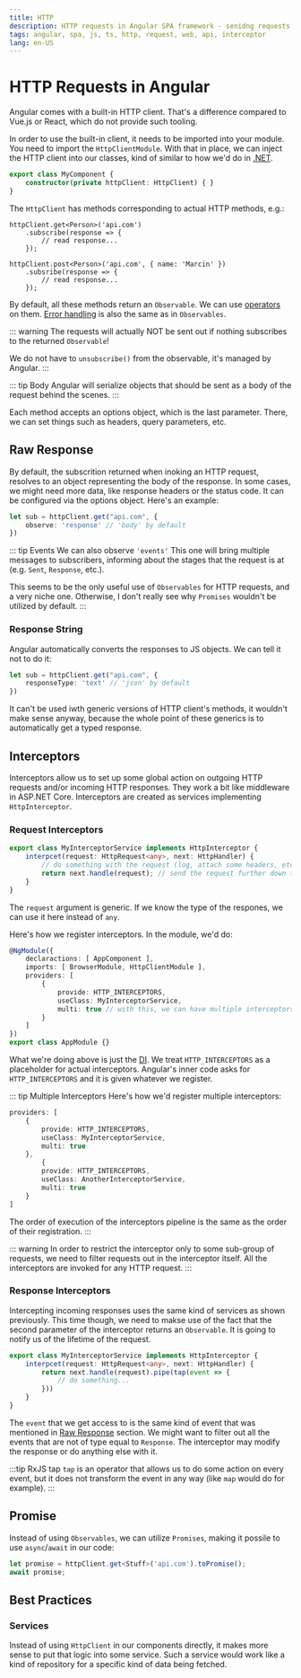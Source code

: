```yaml
---
title: HTTP
description: HTTP requests in Angular SPA framework - senidng requests to Web API servers
tags: angular, spa, js, ts, http, request, web, api, interceptor
lang: en-US
---
```


# HTTP Requests in Angular

Angular comes with a built-in HTTP client. That's a difference compared to
Vue.js or React, which do not provide such tooling.

In order to use the built-in client, it needs to be imported into your module.
You need to import the `HttpClientModule`. With that in place, we can inject the
HTTP client into our classes, kind of similar to how we'd do in
[.NET](../dotnet/http-client.md).

```ts
export class MyComponent {
    constructor(private httpClient: HttpClient) { }
}
```

The `HttpClient` has methods corresponding to actual HTTP methods, e.g.:

```ts{1,6}
httpClient.get<Person>('api.com')
    .subscribe(response => {
        // read response...
    });

httpClient.post<Person>('api.com', { name: 'Marcin' })
    .subsribe(response => {
        // read response...
    });
```

By default, all these methods return an `Observable`. We can use
[operators](./observables.md#operators) on them. [Error
handling](./observables.md#error-handling) is also the same as in `Observables`.

::: warning
The requests will actually NOT be sent out if nothing subscribes to 
the returned `Observable`!

We do not have to `unsubscribe()` from the observable, it's managed
by Angular.
:::

::: tip Body
Angular will serialize objects that should be sent as a body of the request
behind the scenes.
:::

Each method accepts an options object, which is the last parameter. There, we
can set things such as headers, query parameters, etc.

## Raw Response

By default, the subscrition returned when inoking an HTTP request, resolves to
an object representing the body of the response. In some cases, we might need
more data, like response headers or the status code. It can be configured via
the options object. Here's an example:

```ts
let sub = httpClient.get("api.com", {
    observe: 'response' // 'body' by default
})
```

::: tip Events
We can also observe `'events'` This one will bring multiple messages to
subscribers, informing about the stages that the request is at (e.g. `Sent`,
`Response`, etc.).

This seems to be the only useful use of `Observables` for HTTP requests, and a
very niche one. Otherwise, I don't really see why `Promises` wouldn't be
utilized by default.
:::

### Response String

Angular automatically converts the responses to JS objects. We can tell it not
to do it:

```ts
let sub = httpClient.get("api.com", {
    responseType: 'text' // 'json' by default
})
```

It can't be used iwth generic versions of HTTP client's methods, it wouldn't
make sense anyway, because the whole point of these generics is to automatically
get a typed response.

## Interceptors

Interceptors allow us to set up some global action on outgoing HTTP requests
and/or incoming HTTP responses. They work a bit like middleware in ASP.NET Core.
Interceptors are created as services implementing `HttpInterceptor`.

### Request Interceptors

```ts
export class MyInterceptorService implements HttpInterceptor {
    interpcet(request: HttpRequest<any>, next: HttpHandler) {
        // do something with the request (log, attach some headers, etc.)
        return next.handle(request); // send the request further down the pipeline
    }
}
```

The `request` argument is generic. If we know the type of the respones, we can
use it here instead of `any`.

Here's how we register interceptors. In the module, we'd do:

```ts
@NgModule({
    declaractions: [ AppComponent ],
    imports: [ BrowserModule, HttpClientModule ],
    providers: [
        { 
            provide: HTTP_INTERCEPTORS,
            useClass: MyInterceptorService,
            multi: true // with this, we can have multiple interceptors
        }
    ]
})
export class AppModule {}
```

What we're doing above is just the [DI](./services.md). We treat
`HTTP_INTERCEPTORS` as a placeholder for actual interceptors. Angular's inner
code asks for `HTTP_INTERCEPTORS` and it is given whatever we register.

::: tip Multiple Interceptors
Here's how we'd register multiple interceptors:

```ts
providers: [
    { 
        provide: HTTP_INTERCEPTORS,
        useClass: MyInterceptorService,
        multi: true
    },
        { 
        provide: HTTP_INTERCEPTORS,
        useClass: AnotherInterceptorService,
        multi: true
    }
]
```

The order of execution of the interceptors pipeline is the same as the order of
their registration.
:::

::: warning
In order to restrict the interceptor only to some sub-group of requests, we need
to filter requests out in the interceptor itself. All the interceptors are
invoked for any HTTP request.
:::

### Response Interceptors

Intercepting incoming responses uses the same kind of services as shown
previously. This time though, we need to makse use of the fact that the second
parameter of the interceptor returns an `Observable`. It is going to notify us
of the lifetime of the request.

```ts
export class MyInterceptorService implements HttpInterceptor {
    interpcet(request: HttpRequest<any>, next: HttpHandler) {
        return next.handle(request).pipe(tap(event => {
            // do something...
        }))
    }
}
```

The `event` that we get access to is the same kind of event that was mentioned
in [Raw Response](#raw-response) section. We might want to filter out all the
events that are not of type equal to `Response`. The interceptor may modify the
response or do anything else with it.

:::tip RxJS tap
`tap` is an operator that allows us to do some action on every event, but it 
does not transform the event in any way (like `map` would do for example).
:::

## Promise

Instead of using `Observables`, we can utilize `Promises`, making it possile to
use `async`/`await` in our code:

```ts
let promise = httpClient.get<Stuff>('api.com').toPromise();
await promise;
```

## Best Practices

### Services

Instead of using `HttpClient` in our components directly, it makes more sense to
put that logic into some service. Such a service would work like a kind of
repository for a specific kind of data being fetched.